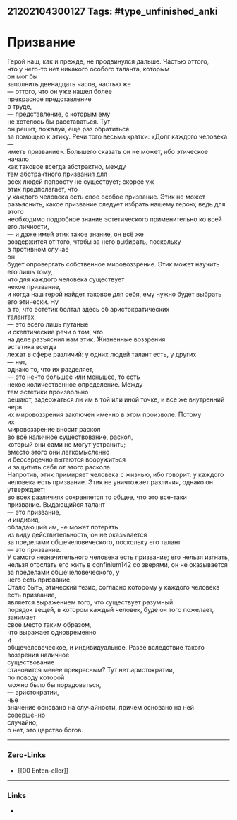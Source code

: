 21202104300127
Tags: #type_unfinished_anki
---
# Призвание

Герой наш, как и прежде, не продвинулся дальше. Частью оттого, <br>что у него-то нет никакого особого таланта, которым <br>он мог бы <br>заполнить двенадцать часов, частью же <br>— оттого, что он уже нашел более <br>прекрасное представление <br>о труде, <br>— представление, с которым ему <br>не хотелось бы расставаться. Тут <br>он решит, пожалуй, еще раз обратиться <br>за помощью к этику. Речи того весьма кратки: «Долг каждого человека <br>— <br>иметь призвание». Большего сказать он не может, ибо этическое начало <br>как таковое всегда абстрактно, между <br>тем абстрактного призвания для <br>всех людей попросту не существует; скорее уж <br>этик предполагает, что <br>у каждого человека есть свое особое призвание. Этик не может <br>разъяснить, какое призвание следует избрать нашему герою; ведь для этого <br>необходимо подробное знание эстетического применительно ко всей <br>его личности, <br>— и даже имей этик такое знание, он всё же <br>воздержится от того, чтобы за него выбирать, поскольку <br>в противном случае <br>он <br>будет опровергать собственное мировоззрение. Этик может научить <br>его лишь тому, <br>что для каждого человека существует <br>некое призвание, <br>и когда наш герой найдет таковое для себя, ему нужно будет выбрать <br>его этически. Ну <br>а то, что эстетик болтал здесь об аристократических <br>талантах, <br>— это всего лишь путаные <br>и скептические речи о том, что <br>на деле разъяснил нам этик. Жизненные воззрения <br>эстетика всегда <br>лежат в сфере различий: у одних людей талант есть, у других <br>— нет, <br>однако то, что их разделяет, <br>— это нечто большее или меньшее, то есть <br>некое количественное определение. Между <br>тем эстетики произвольно <br>решают, задержаться ли им в той или иной точке, и все же внутренний <br>нерв <br>их мировоззрения заключен именно в этом произволе. Потому <br>их <br>мировоззрение вносит раскол <br>во всё наличное существование, раскол, <br>который они сами не могут устранить; <br>вместо этого они легкомысленно <br>и бессердечно пытаются вооружиться <br>и защитить себя от этого раскола. <br>Напротив, этик примиряет человека с жизнью, ибо говорит: у каждого <br>человека есть призвание. Этик не уничтожает различия, однако он <br>утверждает: <br>во всех различиях сохраняется то общее, что это все-таки <br>призвание. Выдающийся талант <br>— это призвание, <br>и индивид, <br>обладающий им, не может потерять <br>из виду действительность, он не оказывается <br>за пределами общечеловеческого, поскольку его талант <br>— это призвание. <br>У самого незначительного человека есть призвание; его нельзя изгнать, нельзя отослать его жить в confinium142 со зверями, он не оказывается <br>за пределами общечеловеческого, у <br>него есть призвание. <br>Стало быть, этический тезис, согласно которому у каждого человека <br>есть призвание, <br>является выражением того, что существует разумный <br>порядок вещей, в котором каждый человек, буде он того пожелает, занимает <br>свое место таким образом, <br>что выражает одновременно <br>и <br>общечеловеческое, и индивидуальное. Разве вследствие такого воззрения наличное <br>существование <br>становится менее прекрасным? Тут нет аристократии, <br>по поводу которой <br>можно было бы порадоваться, <br>— аристократии, <br>чье <br>значение основано на случайности, причем основано на ней совершенно <br>случайно; <br>о нет, это царство богов.

---
### Zero-Links
- [[00 Enten-eller]]
---
### Links
-